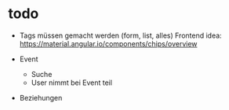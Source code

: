 # todo

* Tags müssen gemacht werden (form, list, alles)
  Frontend idea: https://material.angular.io/components/chips/overview
  
* Event
  * Suche
  * User nimmt bei Event teil

* Beziehungen

